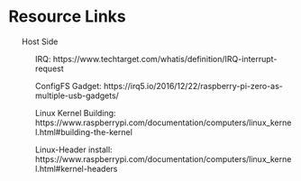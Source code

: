 # Resource Links
<ul> Host Side
  <ul>IRQ: https://www.techtarget.com/whatis/definition/IRQ-interrupt-request </ul>
  <ul>ConfigFS Gadget: https://irq5.io/2016/12/22/raspberry-pi-zero-as-multiple-usb-gadgets/</ul>
  <ul>Linux Kernel Building: https://www.raspberrypi.com/documentation/computers/linux_kernel.html#building-the-kernel</ul>
  <ul>Linux-Header install: https://www.raspberrypi.com/documentation/computers/linux_kernel.html#kernel-headers</ul>
  <ul></ul>
  <ul></ul>
</ul>
